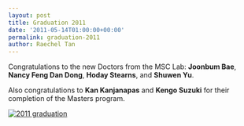 ```yaml
---
layout: post
title: Graduation 2011
date: '2011-05-14T01:00:00+00:00'
permalink: graduation-2011
author: Raechel Tan
---
```

<p>Congratulations to the new Doctors from the MSC Lab: <strong>Joonbum Bae</strong>, <strong>Nancy Feng Dan Dong</strong>, <strong>Hoday Stearns</strong>, and <strong>Shuwen Yu</strong>.</p><p>Also congratulations to <strong>Kan Kanjanapas</strong> and <strong>Kengo Suzuki</strong> for their completion of the Masters program.</p><p class="indent"><a href="{{ site.baseurl }}/assets/images/posts/2011GraduationL.jpg" ><img src="{{ site.baseurl }}/assets/images/posts/2011Graduation.jpg" alt="2011 graduation" border="0"></a></p>
